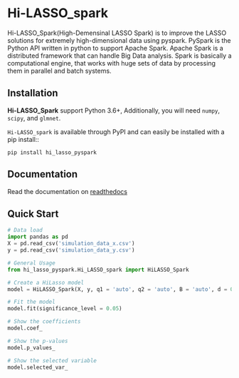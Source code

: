 # Hi-LASSO_spark
Hi-LASSO_Spark(High-Demensinal LASSO Spark) is to improve the LASSO solutions for extremely high-dimensional data using pyspark. 
PySpark is the Python API written in python to support Apache Spark. 
Apache Spark is a distributed framework that can handle Big Data analysis. 
Spark is basically a computational engine, that works with huge sets of data by processing them in parallel and batch systems.

## Installation
**Hi-LASSO_Spark** support Python 3.6+, Additionally, you will need ``numpy``, ``scipy``, and ``glmnet``.

``Hi-LASSO_spark`` is available through PyPI and can easily be installed with a
pip install::
```
pip install hi_lasso_pyspark
```

## Documentation
Read the documentation on [readthedocs](https://seungha-jeong-hi-lasso-spark.readthedocs-hosted.com/en/latest/index.html)

## Quick Start
```python
# Data load
import pandas as pd
X = pd.read_csv('simulation_data_x.csv')
y = pd.read_csv('simulation_data_y.csv')

# General Usage
from hi_lasso_pyspark.Hi_LASSO_spark import HiLASSO_Spark

# Create a HiLasso model
model = HiLASSO_Spark(X, y, q1 = 'auto', q2 = 'auto', B = 'auto', d = 0.05, alpha = 0.95)

# Fit the model
model.fit(significance_level = 0.05)

# Show the coefficients
model.coef_

# Show the p-values
model.p_values_

# Show the selected variable
model.selected_var_
```
